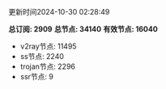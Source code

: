 更新时间2024-10-30 02:28:49

**总订阅: 2909**
**总节点: 34140**
**有效节点: 16040**
- v2ray节点: 11495
- ss节点: 2240
- trojan节点: 2296
- ssr节点: 9

